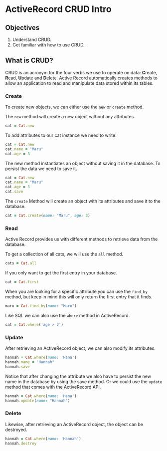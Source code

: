# ActiveRecord CRUD Intro

## Objectives


1. Understand CRUD.
2. Get familiar with how to use CRUD.

## What is CRUD?

CRUD is an acronym for the four verbs we use to operate on data: **C**reate, **R**ead, **U**pdate and **D**elete. Active Record automatically creates methods to allow an application to read and manipulate data stored within its tables.

### Create

To create new objects, we can either use the `new` or `create` method. 

The `new` method will create a new object without any attributes.

```ruby
cat = Cat.new
```
To add attributes to our cat instance we need to write:

```ruby
cat = Cat.new
cat.name = "Maru"
cat.age = 3
```
The new method instantiates an object without saving it in the database. To persist the data we need to save it.

```ruby
cat = Cat.new
cat.name = "Maru"
cat.age = 3
cat.save
```

The `create` Method will create an object with its attributes and save it to the database.

```ruby
cat = Cat.create(name: "Maru", age: 3)
```

### Read

Active Record provides us with different methods to retrieve data from the database.

To get a collection of all cats, we will use the `all` method.

```ruby
cats = Cat.all
```

If you only want to get the first entry in your database.

```ruby
cat = Cat.first
```

When you are looking for a specific attribute you can use the `find_by` method, but keep in mind this will only return the first entry that it finds.

```ruby
maru = Cat.find_by(name: "Maru")
```

Like SQL we can also use the `where` method in ActiveRecord.

```ruby
cat = Cat.where('age > 2')
```

### Update

After retrieving an ActiveRecord object, we can also modify its attributes. 

```ruby
hannah = Cat.where(name: 'Hana') 
hannah.name = "Hannah"
hannah.save
```
Notice that after changing the attribute we also have to persist the new name in the database by using the save method. Or we could use the `update` method that comes with the ActiveRecord API.

```ruby
hannah = Cat.where(name: 'Hana') 
hannah.update(name: "Hannah")
```

### Delete

Likewise, after retrieving an ActiveRecord object, the object can be destroyed.

```ruby
hannah = Cat.where(name: 'Hannah') 
hannah.destroy
```